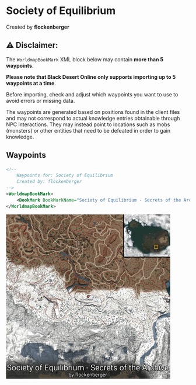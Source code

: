 # Society of Equilibrium
Created by **flockenberger**

## ⚠️ Disclaimer:
The `WorldmapBookMark` XML block below may contain **more than 5 waypoints**.

**Please note that Black Desert Online only supports importing up to 5 waypoints at a time**.

Before importing, check and adjust which waypoints you want to use to avoid errors or missing data.

The waypoints are generated based on positions found in the client files and may not correspond to actual knowledge entries obtainable through NPC interactions.
They may instead point to locations such as mobs (monsters) or other entities that need to be defeated in order to gain knowledge.

## Waypoints
```xml
<!--
    Waypoints for: Society of Equilibrium
    Created by: flockenberger
-->
<WorldmapBookMark>
    <BookMark BookMarkName="Society of Equilibrium - Secrets of the Archive" PosX="376633.0" PosY="14230.400390625" PosZ="-391928.0" />
</WorldmapBookMark>
```

<img src="./Society of Equilibrium_Society of Equilibrium - Secrets of the Archive_Preview.webp" width="450"/> 